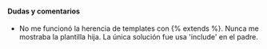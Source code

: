 #### Dudas y comentarios

- No me funcionó la herencia de templates con {% extends %}. Nunca me mostraba la plantilla hija. La única solución fue usa 'include' en el padre.